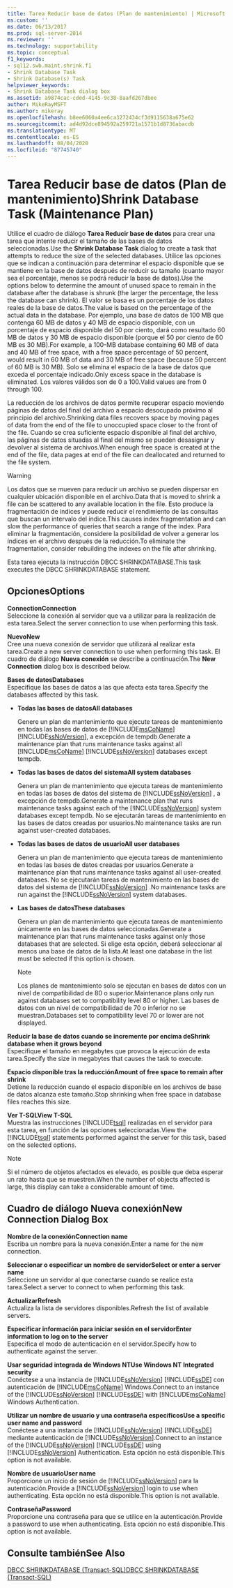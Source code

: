 ```yaml
---
title: Tarea Reducir base de datos (Plan de mantenimiento) | Microsoft Docs
ms.custom: ''
ms.date: 06/13/2017
ms.prod: sql-server-2014
ms.reviewer: ''
ms.technology: supportability
ms.topic: conceptual
f1_keywords:
- sql12.swb.maint.shrink.f1
- Shrink Database Task
- Shrink Database(s) Task
helpviewer_keywords:
- Shrink Database Task dialog box
ms.assetid: a9874cac-cded-4145-9c38-8aafd267dbee
author: MikeRayMSFT
ms.author: mikeray
ms.openlocfilehash: b8ee6060a4ee6ca3272434cf3d9115638a675e62
ms.sourcegitcommit: ad4d92dce894592a259721a1571b1d8736abacdb
ms.translationtype: MT
ms.contentlocale: es-ES
ms.lasthandoff: 08/04/2020
ms.locfileid: "87745740"
---
```

# <a name="shrink-database-task-maintenance-plan"></a><span data-ttu-id="724c9-102">Tarea Reducir base de datos (Plan de mantenimiento)</span><span class="sxs-lookup"><span data-stu-id="724c9-102">Shrink Database Task (Maintenance Plan)</span></span>
  <span data-ttu-id="724c9-103">Utilice el cuadro de diálogo **Tarea Reducir base de datos** para crear una tarea que intente reducir el tamaño de las bases de datos seleccionadas.</span><span class="sxs-lookup"><span data-stu-id="724c9-103">Use the **Shrink Database Task** dialog to create a task that attempts to reduce the size of the selected databases.</span></span> <span data-ttu-id="724c9-104">Utilice las opciones que se indican a continuación para determinar el espacio disponible que se mantiene en la base de datos después de reducir su tamaño (cuanto mayor sea el porcentaje, menos se podrá reducir la base de datos).</span><span class="sxs-lookup"><span data-stu-id="724c9-104">Use the options below to determine the amount of unused space to remain in the database after the database is shrunk (the larger the percentage, the less the database can shrink).</span></span> <span data-ttu-id="724c9-105">El valor se basa es un porcentaje de los datos reales de la base de datos.</span><span class="sxs-lookup"><span data-stu-id="724c9-105">The value is based on the percentage of the actual data in the database.</span></span> <span data-ttu-id="724c9-106">Por ejemplo, una base de datos de 100 MB que contenga 60 MB de datos y 40 MB de espacio disponible, con un porcentaje de espacio disponible del 50 por ciento, dará como resultado 60 MB de datos y 30 MB de espacio disponible (porque el 50 por ciento de 60 MB es 30 MB).</span><span class="sxs-lookup"><span data-stu-id="724c9-106">For example, a 100-MB database containing 60 MB of data and 40 MB of free space, with a free space percentage of 50 percent, would result in 60 MB of data and 30 MB of free space (because 50 percent of 60 MB is 30 MB).</span></span> <span data-ttu-id="724c9-107">Solo se elimina el espacio de la base de datos que exceda el porcentaje indicado.</span><span class="sxs-lookup"><span data-stu-id="724c9-107">Only excess space in the database is eliminated.</span></span> <span data-ttu-id="724c9-108">Los valores válidos son de 0 a 100.</span><span class="sxs-lookup"><span data-stu-id="724c9-108">Valid values are from 0 through 100.</span></span>  
  
 <span data-ttu-id="724c9-109">La reducción de los archivos de datos permite recuperar espacio moviendo páginas de datos del final del archivo a espacio desocupado próximo al principio del archivo.</span><span class="sxs-lookup"><span data-stu-id="724c9-109">Shrinking data files recovers space by moving pages of data from the end of the file to unoccupied space closer to the front of the file.</span></span> <span data-ttu-id="724c9-110">Cuando se crea suficiente espacio disponible al final del archivo, las páginas de datos situadas al final del mismo se pueden desasignar y devolver al sistema de archivos.</span><span class="sxs-lookup"><span data-stu-id="724c9-110">When enough free space is created at the end of the file, data pages at end of the file can deallocated and returned to the file system.</span></span>  
  
> [!WARNING]  
>  <span data-ttu-id="724c9-111">Los datos que se mueven para reducir un archivo se pueden dispersar en cualquier ubicación disponible en el archivo.</span><span class="sxs-lookup"><span data-stu-id="724c9-111">Data that is moved to shrink a file can be scattered to any available location in the file.</span></span> <span data-ttu-id="724c9-112">Esto produce la fragmentación de índices y puede reducir el rendimiento de las consultas que buscan un intervalo del índice.</span><span class="sxs-lookup"><span data-stu-id="724c9-112">This causes index fragmentation and can slow the performance of queries that search a range of the index.</span></span> <span data-ttu-id="724c9-113">Para eliminar la fragmentación, considere la posibilidad de volver a generar los índices en el archivo después de la reducción.</span><span class="sxs-lookup"><span data-stu-id="724c9-113">To eliminate the fragmentation, consider rebuilding the indexes on the file after shrinking.</span></span>  
  
 <span data-ttu-id="724c9-114">Esta tarea ejecuta la instrucción DBCC SHRINKDATABASE.</span><span class="sxs-lookup"><span data-stu-id="724c9-114">This task executes the DBCC SHRINKDATABASE statement.</span></span>  
  
## <a name="options"></a><span data-ttu-id="724c9-115">Opciones</span><span class="sxs-lookup"><span data-stu-id="724c9-115">Options</span></span>  
 <span data-ttu-id="724c9-116">**Connection**</span><span class="sxs-lookup"><span data-stu-id="724c9-116">**Connection**</span></span>  
 <span data-ttu-id="724c9-117">Seleccione la conexión al servidor que va a utilizar para la realización de esta tarea.</span><span class="sxs-lookup"><span data-stu-id="724c9-117">Select the server connection to use when performing this task.</span></span>  
  
 <span data-ttu-id="724c9-118">**Nuevo**</span><span class="sxs-lookup"><span data-stu-id="724c9-118">**New**</span></span>  
 <span data-ttu-id="724c9-119">Cree una nueva conexión de servidor que utilizará al realizar esta tarea.</span><span class="sxs-lookup"><span data-stu-id="724c9-119">Create a new server connection to use when performing this task.</span></span> <span data-ttu-id="724c9-120">El cuadro de diálogo **Nueva conexión** se describe a continuación.</span><span class="sxs-lookup"><span data-stu-id="724c9-120">The **New Connection** dialog box is described below.</span></span>  
  
 <span data-ttu-id="724c9-121">**Bases de datos**</span><span class="sxs-lookup"><span data-stu-id="724c9-121">**Databases**</span></span>  
 <span data-ttu-id="724c9-122">Especifique las bases de datos a las que afecta esta tarea.</span><span class="sxs-lookup"><span data-stu-id="724c9-122">Specify the databases affected by this task.</span></span>  
  
-   <span data-ttu-id="724c9-123">**Todas las bases de datos**</span><span class="sxs-lookup"><span data-stu-id="724c9-123">**All databases**</span></span>  
  
     <span data-ttu-id="724c9-124">Genere un plan de mantenimiento que ejecute tareas de mantenimiento en todas las bases de datos de [!INCLUDE[msCoName](../../includes/msconame-md.md)] [!INCLUDE[ssNoVersion](../../includes/ssnoversion-md.md)], a excepción de tempdb.</span><span class="sxs-lookup"><span data-stu-id="724c9-124">Generate a maintenance plan that runs maintenance tasks against all [!INCLUDE[msCoName](../../includes/msconame-md.md)] [!INCLUDE[ssNoVersion](../../includes/ssnoversion-md.md)] databases except tempdb.</span></span>  
  
-   <span data-ttu-id="724c9-125">**Todas las bases de datos del sistema**</span><span class="sxs-lookup"><span data-stu-id="724c9-125">**All system databases**</span></span>  
  
     <span data-ttu-id="724c9-126">Genera un plan de mantenimiento que ejecuta tareas de mantenimiento en todas las bases de datos del sistema de [!INCLUDE[ssNoVersion](../../includes/ssnoversion-md.md)] , a excepción de tempdb.</span><span class="sxs-lookup"><span data-stu-id="724c9-126">Generate a maintenance plan that runs maintenance tasks against each of the [!INCLUDE[ssNoVersion](../../includes/ssnoversion-md.md)] system databases except tempdb.</span></span> <span data-ttu-id="724c9-127">No se ejecutarán tareas de mantenimiento en las bases de datos creadas por usuarios.</span><span class="sxs-lookup"><span data-stu-id="724c9-127">No maintenance tasks are run against user-created databases.</span></span>  
  
-   <span data-ttu-id="724c9-128">**Todas las bases de datos de usuario**</span><span class="sxs-lookup"><span data-stu-id="724c9-128">**All user databases**</span></span>  
  
     <span data-ttu-id="724c9-129">Genera un plan de mantenimiento que ejecuta tareas de mantenimiento en todas las bases de datos creadas por usuarios.</span><span class="sxs-lookup"><span data-stu-id="724c9-129">Generate a maintenance plan that runs maintenance tasks against all user-created databases.</span></span> <span data-ttu-id="724c9-130">No se ejecutarán tareas de mantenimiento en las bases de datos del sistema de [!INCLUDE[ssNoVersion](../../includes/ssnoversion-md.md)] .</span><span class="sxs-lookup"><span data-stu-id="724c9-130">No maintenance tasks are run against the [!INCLUDE[ssNoVersion](../../includes/ssnoversion-md.md)] system databases.</span></span>  
  
-   <span data-ttu-id="724c9-131">**Las bases de datos**</span><span class="sxs-lookup"><span data-stu-id="724c9-131">**These databases**</span></span>  
  
     <span data-ttu-id="724c9-132">Genera un plan de mantenimiento que ejecuta tareas de mantenimiento únicamente en las bases de datos seleccionadas.</span><span class="sxs-lookup"><span data-stu-id="724c9-132">Generate a maintenance plan that runs maintenance tasks against only those databases that are selected.</span></span> <span data-ttu-id="724c9-133">Si elige esta opción, deberá seleccionar al menos una base de datos de la lista.</span><span class="sxs-lookup"><span data-stu-id="724c9-133">At least one database in the list must be selected if this option is chosen.</span></span>  
  
    > [!NOTE]  
    >  <span data-ttu-id="724c9-134">Los planes de mantenimiento solo se ejecutan en bases de datos con un nivel de compatibilidad de 80 o superior.</span><span class="sxs-lookup"><span data-stu-id="724c9-134">Maintenance plans only run against databases set to compatibility level 80 or higher.</span></span> <span data-ttu-id="724c9-135">Las bases de datos con un nivel de compatibilidad de 70 o inferior no se muestran.</span><span class="sxs-lookup"><span data-stu-id="724c9-135">Databases set to compatibility level 70 or lower are not displayed.</span></span>  
  
 <span data-ttu-id="724c9-136">**Reducir la base de datos cuando se incremente por encima de**</span><span class="sxs-lookup"><span data-stu-id="724c9-136">**Shrink database when it grows beyond**</span></span>  
 <span data-ttu-id="724c9-137">Especifique el tamaño en megabytes que provoca la ejecución de esta tarea.</span><span class="sxs-lookup"><span data-stu-id="724c9-137">Specify the size in megabytes that causes the task to execute.</span></span>  
  
 <span data-ttu-id="724c9-138">**Espacio disponible tras la reducción**</span><span class="sxs-lookup"><span data-stu-id="724c9-138">**Amount of free space to remain after shrink**</span></span>  
 <span data-ttu-id="724c9-139">Detiene la reducción cuando el espacio disponible en los archivos de base de datos alcanza este tamaño.</span><span class="sxs-lookup"><span data-stu-id="724c9-139">Stop shrinking when free space in database files reaches this size.</span></span>  
  
 <span data-ttu-id="724c9-140">**Ver T-SQL**</span><span class="sxs-lookup"><span data-stu-id="724c9-140">**View T-SQL**</span></span>  
 <span data-ttu-id="724c9-141">Muestra las instrucciones [!INCLUDE[tsql](../../includes/tsql-md.md)] realizadas en el servidor para esta tarea, en función de las opciones seleccionadas.</span><span class="sxs-lookup"><span data-stu-id="724c9-141">View the [!INCLUDE[tsql](../../includes/tsql-md.md)] statements performed against the server for this task, based on the selected options.</span></span>  
  
> [!NOTE]  
>  <span data-ttu-id="724c9-142">Si el número de objetos afectados es elevado, es posible que deba esperar un rato hasta que se muestren.</span><span class="sxs-lookup"><span data-stu-id="724c9-142">When the number of objects affected is large, this display can take a considerable amount of time.</span></span>  
  
## <a name="new-connection-dialog-box"></a><span data-ttu-id="724c9-143">Cuadro de diálogo Nueva conexión</span><span class="sxs-lookup"><span data-stu-id="724c9-143">New Connection Dialog Box</span></span>  
 <span data-ttu-id="724c9-144">**Nombre de la conexión**</span><span class="sxs-lookup"><span data-stu-id="724c9-144">**Connection name**</span></span>  
 <span data-ttu-id="724c9-145">Escriba un nombre para la nueva conexión.</span><span class="sxs-lookup"><span data-stu-id="724c9-145">Enter a name for the new connection.</span></span>  
  
 <span data-ttu-id="724c9-146">**Seleccionar o especificar un nombre de servidor**</span><span class="sxs-lookup"><span data-stu-id="724c9-146">**Select or enter a server name**</span></span>  
 <span data-ttu-id="724c9-147">Seleccione un servidor al que conectarse cuando se realice esta tarea.</span><span class="sxs-lookup"><span data-stu-id="724c9-147">Select a server to connect to when performing this task.</span></span>  
  
 <span data-ttu-id="724c9-148">**Actualizar**</span><span class="sxs-lookup"><span data-stu-id="724c9-148">**Refresh**</span></span>  
 <span data-ttu-id="724c9-149">Actualiza la lista de servidores disponibles.</span><span class="sxs-lookup"><span data-stu-id="724c9-149">Refresh the list of available servers.</span></span>  
  
 <span data-ttu-id="724c9-150">**Especificar información para iniciar sesión en el servidor**</span><span class="sxs-lookup"><span data-stu-id="724c9-150">**Enter information to log on to the server**</span></span>  
 <span data-ttu-id="724c9-151">Especifica el modo de autenticación en el servidor.</span><span class="sxs-lookup"><span data-stu-id="724c9-151">Specify how to authenticate against the server.</span></span>  
  
 <span data-ttu-id="724c9-152">**Usar seguridad integrada de Windows NT**</span><span class="sxs-lookup"><span data-stu-id="724c9-152">**Use Windows NT Integrated security**</span></span>  
 <span data-ttu-id="724c9-153">Conéctese a una instancia de [!INCLUDE[ssNoVersion](../../includes/ssnoversion-md.md)] [!INCLUDE[ssDE](../../includes/ssde-md.md)] con autenticación de [!INCLUDE[msCoName](../../includes/msconame-md.md)] Windows.</span><span class="sxs-lookup"><span data-stu-id="724c9-153">Connect to an instance of the [!INCLUDE[ssNoVersion](../../includes/ssnoversion-md.md)] [!INCLUDE[ssDE](../../includes/ssde-md.md)] with [!INCLUDE[msCoName](../../includes/msconame-md.md)] Windows Authentication.</span></span>  
  
 <span data-ttu-id="724c9-154">**Utilizar un nombre de usuario y una contraseña específicos**</span><span class="sxs-lookup"><span data-stu-id="724c9-154">**Use a specific user name and password**</span></span>  
 <span data-ttu-id="724c9-155">Conéctese a una instancia de [!INCLUDE[ssNoVersion](../../includes/ssnoversion-md.md)] [!INCLUDE[ssDE](../../includes/ssde-md.md)] mediante autenticación de [!INCLUDE[ssNoVersion](../../includes/ssnoversion-md.md)].</span><span class="sxs-lookup"><span data-stu-id="724c9-155">Connect to an instance of the [!INCLUDE[ssNoVersion](../../includes/ssnoversion-md.md)] [!INCLUDE[ssDE](../../includes/ssde-md.md)] using [!INCLUDE[ssNoVersion](../../includes/ssnoversion-md.md)] Authentication.</span></span> <span data-ttu-id="724c9-156">Esta opción no está disponible.</span><span class="sxs-lookup"><span data-stu-id="724c9-156">This option is not available.</span></span>  
  
 <span data-ttu-id="724c9-157">**Nombre de usuario**</span><span class="sxs-lookup"><span data-stu-id="724c9-157">**User name**</span></span>  
 <span data-ttu-id="724c9-158">Proporcione un inicio de sesión de [!INCLUDE[ssNoVersion](../../includes/ssnoversion-md.md)] para la autenticación.</span><span class="sxs-lookup"><span data-stu-id="724c9-158">Provide a [!INCLUDE[ssNoVersion](../../includes/ssnoversion-md.md)] login to use when authenticating.</span></span> <span data-ttu-id="724c9-159">Esta opción no está disponible.</span><span class="sxs-lookup"><span data-stu-id="724c9-159">This option is not available.</span></span>  
  
 <span data-ttu-id="724c9-160">**Contraseña**</span><span class="sxs-lookup"><span data-stu-id="724c9-160">**Password**</span></span>  
 <span data-ttu-id="724c9-161">Proporcione una contraseña para que se utilice en la autenticación.</span><span class="sxs-lookup"><span data-stu-id="724c9-161">Provide a password to use when authenticating.</span></span> <span data-ttu-id="724c9-162">Esta opción no está disponible.</span><span class="sxs-lookup"><span data-stu-id="724c9-162">This option is not available.</span></span>  
  
## <a name="see-also"></a><span data-ttu-id="724c9-163">Consulte también</span><span class="sxs-lookup"><span data-stu-id="724c9-163">See Also</span></span>  
 [<span data-ttu-id="724c9-164">DBCC SHRINKDATABASE &#40;Transact-SQL&#41;</span><span class="sxs-lookup"><span data-stu-id="724c9-164">DBCC SHRINKDATABASE &#40;Transact-SQL&#41;</span></span>](/sql/t-sql/database-console-commands/dbcc-shrinkdatabase-transact-sql)  
  
  
